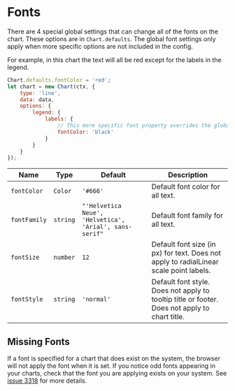 # Fonts

There are 4 special global settings that can change all of the fonts on the chart. These options are in `Chart.defaults`. The global font settings only apply when more specific options are not included in the config.

For example, in this chart the text will all be red except for the labels in the legend.

```javascript
Chart.defaults.fontColor = 'red';
let chart = new Chart(ctx, {
    type: 'line',
    data: data,
    options: {
        legend: {
            labels: {
                // This more specific font property overrides the global property
                fontColor: 'black'
            }
        }
    }
});
```

| Name | Type | Default | Description
| ---- | ---- | ------- | -----------
| `fontColor` | `Color` | `'#666'` | Default font color for all text.
| `fontFamily` | `string` | `"'Helvetica Neue', 'Helvetica', 'Arial', sans-serif"` | Default font family for all text.
| `fontSize` | `number` | `12` | Default font size (in px) for text. Does not apply to radialLinear scale point labels.
| `fontStyle` | `string` | `'normal'` | Default font style. Does not apply to tooltip title or footer. Does not apply to chart title.

## Missing Fonts

If a font is specified for a chart that does exist on the system, the browser will not apply the font when it is set. If you notice odd fonts appearing in your charts, check that the font you are applying exists on your system. See [issue 3318](https://github.com/chartjs/Chart.js/issues/3318) for more details.
